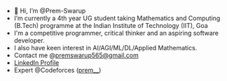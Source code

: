 - 👋 Hi, I’m @Prem-Swarup
- I’m currently a 4th year UG student taking Mathematics and Computing (B.Tech) programme at the Indian Institute of Technology (IIT), Goa
- I'm a competitive programmer, critical thinker and an aspiring software developer.
- I also have keen interest in AI/AGI/ML/DL/Applied Mathematics.
- Contact me @premswarup565@gmail.com
- [LinkedIn Profile](http://www.linkedin.com/in/prem-swarup-12566b203) 
- Expert @Codeforces ([prem__](https://codeforces.com/profile/prem__))

<!---
Prem-Swarup/Prem-Swarup is a ✨ special ✨ repository because its `README.md` (this file) appears on your GitHub profile.
You can click the Preview link to take a look at your changes.
--->
